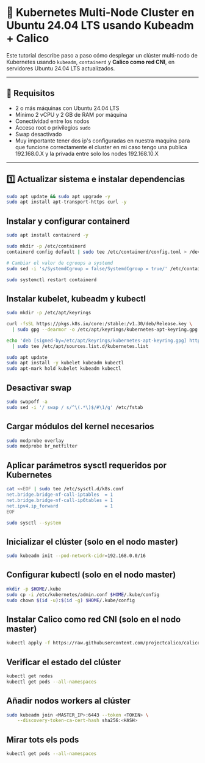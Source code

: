 
# 🚀 Kubernetes Multi-Node Cluster en Ubuntu 24.04 LTS usando Kubeadm + Calico

Este tutorial describe paso a paso cómo desplegar un clúster multi-nodo de Kubernetes usando `kubeadm`, `containerd` y **Calico como red CNI**, en servidores Ubuntu 24.04 LTS actualizados.

---

## 🔧 Requisitos

- 2 o más máquinas con Ubuntu 24.04 LTS
- Mínimo 2 vCPU y 2 GB de RAM por máquina
- Conectividad entre los nodos
- Acceso root o privilegios `sudo`
- Swap desactivado
- Muy importante tener dos ip's configuradas en nuestra maquina para que funcione correctamente el cluster en mi caso tengo una publica 192.168.0.X y la privada entre solo los nodes 192.168.10.X

---

## 1️⃣ Actualizar sistema e instalar dependencias

```bash
sudo apt update && sudo apt upgrade -y
sudo apt install apt-transport-https curl -y
```
## Instalar y configurar containerd
```bash
sudo apt install containerd -y

sudo mkdir -p /etc/containerd
containerd config default | sudo tee /etc/containerd/config.toml > /dev/null

# Cambiar el valor de cgroups a systemd
sudo sed -i 's/SystemdCgroup = false/SystemdCgroup = true/' /etc/containerd/config.toml

sudo systemctl restart containerd

```
## Instalar kubelet, kubeadm y kubectl
```bash
sudo mkdir -p /etc/apt/keyrings

curl -fsSL https://pkgs.k8s.io/core:/stable:/v1.30/deb/Release.key \
  | sudo gpg --dearmor -o /etc/apt/keyrings/kubernetes-apt-keyring.gpg

echo 'deb [signed-by=/etc/apt/keyrings/kubernetes-apt-keyring.gpg] https://pkgs.k8s.io/core:/stable:/v1.30/deb/ /' \
  | sudo tee /etc/apt/sources.list.d/kubernetes.list

sudo apt update
sudo apt install -y kubelet kubeadm kubectl
sudo apt-mark hold kubelet kubeadm kubectl

```
## Desactivar swap
```bash
sudo swapoff -a
sudo sed -i '/ swap / s/^\(.*\)$/#\1/g' /etc/fstab

```
## Cargar módulos del kernel necesarios
```bash
sudo modprobe overlay
sudo modprobe br_netfilter

```
## Aplicar parámetros sysctl requeridos por Kubernetes
```bash
cat <<EOF | sudo tee /etc/sysctl.d/k8s.conf
net.bridge.bridge-nf-call-iptables  = 1
net.bridge.bridge-nf-call-ip6tables = 1
net.ipv4.ip_forward                 = 1
EOF

sudo sysctl --system

```
## Inicializar el clúster (solo en el nodo master)
```bash
sudo kubeadm init --pod-network-cidr=192.168.0.0/16

```
## Configurar kubectl (solo en el nodo master)
```bash
mkdir -p $HOME/.kube
sudo cp -i /etc/kubernetes/admin.conf $HOME/.kube/config
sudo chown $(id -u):$(id -g) $HOME/.kube/config

```
## Instalar Calico como red CNI (solo en el nodo master)
```bash
kubectl apply -f https://raw.githubusercontent.com/projectcalico/calico/v3.27.0/manifests/calico.yaml

```
## Verificar el estado del clúster
```bash
kubectl get nodes
kubectl get pods --all-namespaces

```
## Añadir nodos workers al clúster
```bash
sudo kubeadm join <MASTER_IP>:6443 --token <TOKEN> \
    --discovery-token-ca-cert-hash sha256:<HASH>

```

## Mirar tots els pods
```bash
kubectl get pods --all-namespaces

```

